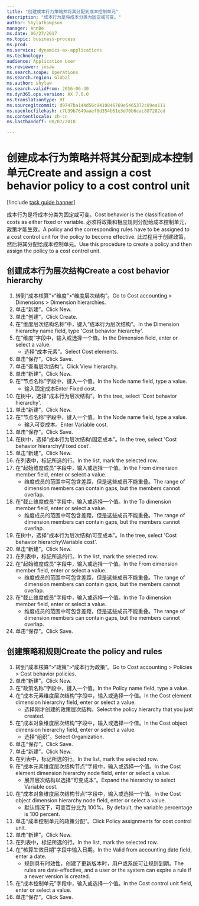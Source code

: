 ```yaml
--- 
title: "创建成本行为策略并将其分配到成本控制单元"
description: "成本行为是将成本分类为固定或可变。"
author: ShylaThompson
manager: AnnBe
ms.date: 06/27/2017
ms.topic: business-process
ms.prod: 
ms.service: dynamics-ax-applications
ms.technology: 
audience: Application User
ms.reviewer: josaw
ms.search.scope: Operations
ms.search.region: Global
ms.author: shylaw
ms.search.validFrom: 2016-06-30
ms.dyn365.ops.version: AX 7.0.0
ms.translationtype: HT
ms.sourcegitcommit: d9747ba144d56c9410846769e5465372c89ea111
ms.openlocfilehash: c7b39b7649aaef0d354b61e3d70b6cac887282ed
ms.contentlocale: zh-cn
ms.lasthandoff: 08/07/2018

---
```

# <a name="create-and-assign-a-cost-behavior-policy-to-a-cost-control-unit"></a><span data-ttu-id="3d000-103">创建成本行为策略并将其分配到成本控制单元</span><span class="sxs-lookup"><span data-stu-id="3d000-103">Create and assign a cost behavior policy to a cost control unit</span></span>

[!include [task guide banner](../../includes/task-guide-banner.md)]

<span data-ttu-id="3d000-104">成本行为是将成本分类为固定或可变。</span><span class="sxs-lookup"><span data-stu-id="3d000-104">Cost behavior is the classification of costs as either fixed or variable.</span></span> <span data-ttu-id="3d000-105">必须将政策和相应规则分配给成本控制单元，政策才能生效。</span><span class="sxs-lookup"><span data-stu-id="3d000-105">A policy and the corresponding rules have to be assigned to a cost control unit for the policy to become effective.</span></span> <span data-ttu-id="3d000-106">此过程用于创建政策，然后将其分配给成本控制单元。</span><span class="sxs-lookup"><span data-stu-id="3d000-106">Use this procedure to create a policy and then assign the policy to a cost control unit.</span></span>


## <a name="create-a-cost-behavior-hierarchy"></a><span data-ttu-id="3d000-107">创建成本行为层次结构</span><span class="sxs-lookup"><span data-stu-id="3d000-107">Create a cost behavior hierarchy</span></span>
1. <span data-ttu-id="3d000-108">转到“成本核算”>“维度”>“维度层次结构”。</span><span class="sxs-lookup"><span data-stu-id="3d000-108">Go to Cost accounting > Dimensions > Dimension hierarchies.</span></span>
2. <span data-ttu-id="3d000-109">单击“新建”。</span><span class="sxs-lookup"><span data-stu-id="3d000-109">Click New.</span></span>
3. <span data-ttu-id="3d000-110">单击“创建”。</span><span class="sxs-lookup"><span data-stu-id="3d000-110">Click Create.</span></span>
4. <span data-ttu-id="3d000-111">在“维度层次结构名称”中，键入“成本行为层次结构”。</span><span class="sxs-lookup"><span data-stu-id="3d000-111">In the Dimension hierarchy name field, type 'Cost behavior hierarchy'.</span></span>
5. <span data-ttu-id="3d000-112">在“维度”字段中，输入或选择一个值。</span><span class="sxs-lookup"><span data-stu-id="3d000-112">In the Dimension field, enter or select a value.</span></span>
    * <span data-ttu-id="3d000-113">选择“成本元素”。</span><span class="sxs-lookup"><span data-stu-id="3d000-113">Select Cost elements.</span></span>  
6. <span data-ttu-id="3d000-114">单击“保存”。</span><span class="sxs-lookup"><span data-stu-id="3d000-114">Click Save.</span></span>
7. <span data-ttu-id="3d000-115">单击“查看层次结构”。</span><span class="sxs-lookup"><span data-stu-id="3d000-115">Click View hierarchy.</span></span>
8. <span data-ttu-id="3d000-116">单击“新建”。</span><span class="sxs-lookup"><span data-stu-id="3d000-116">Click New.</span></span>
9. <span data-ttu-id="3d000-117">在“节点名称”字段中，键入一个值。</span><span class="sxs-lookup"><span data-stu-id="3d000-117">In the Node name field, type a value.</span></span>
    * <span data-ttu-id="3d000-118">输入固定成本</span><span class="sxs-lookup"><span data-stu-id="3d000-118">Enter Fixed cost.</span></span>  
10. <span data-ttu-id="3d000-119">在树中，选择“成本行为层次结构”。</span><span class="sxs-lookup"><span data-stu-id="3d000-119">In the tree, select 'Cost behavior hierarchy'.</span></span>
11. <span data-ttu-id="3d000-120">单击“新建”。</span><span class="sxs-lookup"><span data-stu-id="3d000-120">Click New.</span></span>
12. <span data-ttu-id="3d000-121">在“节点名称”字段中，键入一个值。</span><span class="sxs-lookup"><span data-stu-id="3d000-121">In the Node name field, type a value.</span></span>
    * <span data-ttu-id="3d000-122">输入可变成本。</span><span class="sxs-lookup"><span data-stu-id="3d000-122">Enter Variable cost.</span></span>  
13. <span data-ttu-id="3d000-123">单击“保存”。</span><span class="sxs-lookup"><span data-stu-id="3d000-123">Click Save.</span></span>
14. <span data-ttu-id="3d000-124">在树中，选择“成本行为层次结构\固定成本”。</span><span class="sxs-lookup"><span data-stu-id="3d000-124">In the tree, select 'Cost behavior hierarchy\Fixed cost'.</span></span>
15. <span data-ttu-id="3d000-125">单击“新建”。</span><span class="sxs-lookup"><span data-stu-id="3d000-125">Click New.</span></span>
16. <span data-ttu-id="3d000-126">在列表中，标记所选的行。</span><span class="sxs-lookup"><span data-stu-id="3d000-126">In the list, mark the selected row.</span></span>
17. <span data-ttu-id="3d000-127">在“起始维度成员”字段中，输入或选择一个值。</span><span class="sxs-lookup"><span data-stu-id="3d000-127">In the From dimension member field, enter or select a value.</span></span>
    * <span data-ttu-id="3d000-128">维度成员的范围中可包含差距，但是这些成员不能重叠。</span><span class="sxs-lookup"><span data-stu-id="3d000-128">The range of dimension members can contain gaps, but the members cannot overlap.</span></span>  
18. <span data-ttu-id="3d000-129">在“截止维度成员”字段中，输入或选择一个值。</span><span class="sxs-lookup"><span data-stu-id="3d000-129">In the To dimension member field, enter or select a value.</span></span>
    * <span data-ttu-id="3d000-130">维度成员的范围中可包含差距，但是这些成员不能重叠。</span><span class="sxs-lookup"><span data-stu-id="3d000-130">The range of dimension members can contain gaps, but the members cannot overlap.</span></span>  
19. <span data-ttu-id="3d000-131">在树中，选择“成本行为层次结构\可变成本”。</span><span class="sxs-lookup"><span data-stu-id="3d000-131">In the tree, select 'Cost behavior hierarchy\Variable cost'.</span></span>
20. <span data-ttu-id="3d000-132">单击“新建”。</span><span class="sxs-lookup"><span data-stu-id="3d000-132">Click New.</span></span>
21. <span data-ttu-id="3d000-133">在列表中，标记所选的行。</span><span class="sxs-lookup"><span data-stu-id="3d000-133">In the list, mark the selected row.</span></span>
22. <span data-ttu-id="3d000-134">在“起始维度成员”字段中，输入或选择一个值。</span><span class="sxs-lookup"><span data-stu-id="3d000-134">In the From dimension member field, enter or select a value.</span></span>
    * <span data-ttu-id="3d000-135">维度成员的范围中可包含差距，但是这些成员不能重叠。</span><span class="sxs-lookup"><span data-stu-id="3d000-135">The range of dimension members can contain gaps, but the members cannot overlap.</span></span>  
23. <span data-ttu-id="3d000-136">在“截止维度成员”字段中，输入或选择一个值。</span><span class="sxs-lookup"><span data-stu-id="3d000-136">In the To dimension member field, enter or select a value.</span></span>
    * <span data-ttu-id="3d000-137">维度成员的范围中可包含差距，但是这些成员不能重叠。</span><span class="sxs-lookup"><span data-stu-id="3d000-137">The range of dimension members can contain gaps, but the members cannot overlap.</span></span>  
24. <span data-ttu-id="3d000-138">单击“保存”。</span><span class="sxs-lookup"><span data-stu-id="3d000-138">Click Save.</span></span>

## <a name="create-the-policy-and-rules"></a><span data-ttu-id="3d000-139">创建策略和规则</span><span class="sxs-lookup"><span data-stu-id="3d000-139">Create the policy and rules</span></span>
1. <span data-ttu-id="3d000-140">转到“成本核算”>“政策”>“成本行为政策”。</span><span class="sxs-lookup"><span data-stu-id="3d000-140">Go to Cost accounting > Policies > Cost behavior policies.</span></span>
2. <span data-ttu-id="3d000-141">单击“新建”。</span><span class="sxs-lookup"><span data-stu-id="3d000-141">Click New.</span></span>
3. <span data-ttu-id="3d000-142">在“政策名称”字段中，键入一个值。</span><span class="sxs-lookup"><span data-stu-id="3d000-142">In the Policy name field, type a value.</span></span>
4. <span data-ttu-id="3d000-143">在“成本元素维度层次结构”字段中，输入或选择一个值。</span><span class="sxs-lookup"><span data-stu-id="3d000-143">In the Cost element dimension hierarchy field, enter or select a value.</span></span>
    * <span data-ttu-id="3d000-144">选择刚才创建的政策层次结构。</span><span class="sxs-lookup"><span data-stu-id="3d000-144">Select the policy hierarchy that you just created.</span></span>  
5. <span data-ttu-id="3d000-145">在“成本对象维度层次结构”字段中，输入或选择一个值。</span><span class="sxs-lookup"><span data-stu-id="3d000-145">In the Cost object dimension hierarchy field, enter or select a value.</span></span>
    * <span data-ttu-id="3d000-146">选择“组织”。</span><span class="sxs-lookup"><span data-stu-id="3d000-146">Select Organization.</span></span>  
6. <span data-ttu-id="3d000-147">单击“保存”。</span><span class="sxs-lookup"><span data-stu-id="3d000-147">Click Save.</span></span>
7. <span data-ttu-id="3d000-148">单击“新建”。</span><span class="sxs-lookup"><span data-stu-id="3d000-148">Click New.</span></span>
8. <span data-ttu-id="3d000-149">在列表中，标记所选的行。</span><span class="sxs-lookup"><span data-stu-id="3d000-149">In the list, mark the selected row.</span></span>
9. <span data-ttu-id="3d000-150">在“成本元素维度层次结构节点”字段中，输入或选择一个值。</span><span class="sxs-lookup"><span data-stu-id="3d000-150">In the Cost element dimension hierarchy node field, enter or select a value.</span></span>
    * <span data-ttu-id="3d000-151">展开层次结构以选择“可变成本”。</span><span class="sxs-lookup"><span data-stu-id="3d000-151">Expand the hierarchy to select Variable cost.</span></span>  
10. <span data-ttu-id="3d000-152">在“成本对象维度层次结构节点”字段中，输入或选择一个值。</span><span class="sxs-lookup"><span data-stu-id="3d000-152">In the Cost object dimension hierarchy node field, enter or select a value.</span></span>
    * <span data-ttu-id="3d000-153">默认情况下，可变百分比为 100%。</span><span class="sxs-lookup"><span data-stu-id="3d000-153">By default, the variable percentage is 100 percent.</span></span>  
11. <span data-ttu-id="3d000-154">单击“成本控制单元的政策分配”。</span><span class="sxs-lookup"><span data-stu-id="3d000-154">Click Policy assignments for cost control unit.</span></span>
12. <span data-ttu-id="3d000-155">单击“新建”。</span><span class="sxs-lookup"><span data-stu-id="3d000-155">Click New.</span></span>
13. <span data-ttu-id="3d000-156">在列表中，标记所选的行。</span><span class="sxs-lookup"><span data-stu-id="3d000-156">In the list, mark the selected row.</span></span>
14. <span data-ttu-id="3d000-157">在“核算生效日期”字段中输入日期。</span><span class="sxs-lookup"><span data-stu-id="3d000-157">In the Valid from accounting date field, enter a date.</span></span>
    * <span data-ttu-id="3d000-158">规则具有时效性，创建了更新版本时，用户或系统可让规则到期。</span><span class="sxs-lookup"><span data-stu-id="3d000-158">The rules are date-effective, and a user or the system can expire a rule if a newer version is created.</span></span>  
15. <span data-ttu-id="3d000-159">在“成本控制单元”字段中，输入或选择一个值。</span><span class="sxs-lookup"><span data-stu-id="3d000-159">In the Cost control unit field, enter or select a value.</span></span>
16. <span data-ttu-id="3d000-160">单击“保存”。</span><span class="sxs-lookup"><span data-stu-id="3d000-160">Click Save.</span></span>


